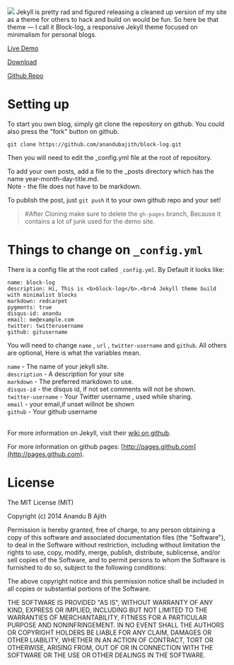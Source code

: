 <img src="http://anandu.info/img/block-log.png">
Jekyll is pretty rad and figured releasing a cleaned up version of my site as a theme for others to hack and build on would be fun. So here be that theme — I call it Block-log, a responsive Jekyll theme focused on minimalism for personal blogs.

[Live Demo](http://anandu.info/block-log)

[Download](https://github.com/anandubajith/block-log/archive/master.zip)

[Github Repo](https://github.com/anandubajith/block-log)


Setting up
====================
To start you own blog, simply git clone the repository on github. You could also press the "fork" button on github.
<pre><code>git clone https://github.com/anandubajith/block-log.git</code></pre>
Then you will need to edit the _config.yml file at the root of repository.

To add your own posts, add a file to the _posts directory which has the name year-month-day-title.md. 
<br>Note - the file does not have to be markdown.

To publish the post, just <code>git push</code> it to your own github repo and your set!
> #After Cloning make sure to delete the <code>gh-pages</code> branch, Because it contains a lot of junk used for the demo site.

Things to change on `_config.yml`
====================
There is a config file at the root called `_config.yml`. By Default it looks like:

    name: block-log
    description: Hi, This is <b>block-log</b>.<br>A Jekyll theme build with minimalist blocks
    markdown: redcarpet
    pygments: true
    disqus-id: anandu
    email: me@example.com
    twitter: twitterusername
    github: gitusername
    
You will need to change <code>name</code> , <code>url</code> , <code>twitter-username</code> and <code>github</code>. All others are optional, Here is what the variables mean.<br>

<code>name</code> - The name of your jekyll site.<br>
<code>description</code> - A description for your site<br>
<code>markdown</code> - The preferred markdown to use. <br>
<code>disqus-id</code> - the disqus id, if not set comments will not be shown.<br>
<code>twitter-username</code> - Your Twitter username , used while sharing.<br>
<code>email</code> - your email,if unset willnot be shown<br>
<code>github</code> - Your github username<br><br>

For more information on Jekyll, visit their [wiki on github](https://github.com/mojombo/jekyll/wiki).

For more information on github pages: [http://pages.github.com](http://pages.github.com).

License
====================
The MIT License (MIT)

Copyright (c) 2014 Anandu B Ajith

Permission is hereby granted, free of charge, to any person obtaining a copy
of this software and associated documentation files (the "Software"), to deal
in the Software without restriction, including without limitation the rights
to use, copy, modify, merge, publish, distribute, sublicense, and/or sell
copies of the Software, and to permit persons to whom the Software is
furnished to do so, subject to the following conditions:

The above copyright notice and this permission notice shall be included in all
copies or substantial portions of the Software.

THE SOFTWARE IS PROVIDED "AS IS", WITHOUT WARRANTY OF ANY KIND, EXPRESS OR
IMPLIED, INCLUDING BUT NOT LIMITED TO THE WARRANTIES OF MERCHANTABILITY,
FITNESS FOR A PARTICULAR PURPOSE AND NONINFRINGEMENT. IN NO EVENT SHALL THE
AUTHORS OR COPYRIGHT HOLDERS BE LIABLE FOR ANY CLAIM, DAMAGES OR OTHER
LIABILITY, WHETHER IN AN ACTION OF CONTRACT, TORT OR OTHERWISE, ARISING FROM,
OUT OF OR IN CONNECTION WITH THE SOFTWARE OR THE USE OR OTHER DEALINGS IN THE
SOFTWARE.


